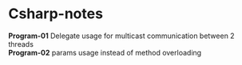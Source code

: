 # Csharp-notes

**Program-01** Delegate usage for multicast communication between 2 threads<br>
**Program-02** params usage instead of method overloading<br>
